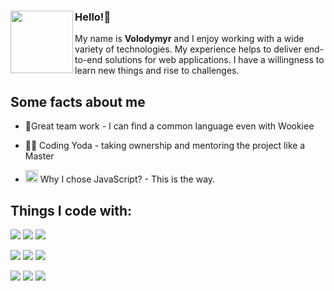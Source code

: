 <div>
<img align='left' src='https://user-images.githubusercontent.com/112112044/187780259-4094d5f2-3c26-4415-8c27-06241ee0792a.gif' width='100'>
<div>

### Hello!👋
My name is **Volodymyr** and I enjoy working with a wide variety of technologies. My experience helps to deliver end-to-end solutions for web applications. I have a willingness to learn new things and rise to challenges.

## Some facts about me
- 🤝Great team work - I can find a common language even with Wookiee

- 🧘‍♂️ Coding Yoda -  taking ownership and mentoring the project like a Master

- <img  src='https://user-images.githubusercontent.com/112112044/187787498-c4042050-84a6-464a-9d05-6d285cda3937.png' width='20'> Why I chose JavaScript? - This is the way.

## Things I code with:
![](https://img.shields.io/badge/TypeScript-007ACC?style=for-the-badge&logo=typescript&logoColor=white) ![](https://img.shields.io/badge/React-20232A?style=for-the-badge&logo=react&logoColor=61DAFB) ![](https://img.shields.io/badge/next.js-000000?style=for-the-badge&logo=nextdotjs&logoColor=white)

 ![](https://img.shields.io/badge/Redux-593D88?style=for-the-badge&logo=redux&logoColor=white)  ![](https://img.shields.io/badge/MaterialUI-007FFF?style=for-the-badge&logo=mui&logoColor=white) ![](https://img.shields.io/badge/Tailwind_CSS-38B2AC?style=for-the-badge&logo=tailwind-css&logoColor=white)
 
 ![](https://img.shields.io/badge/firebase-ffca28?style=for-the-badge&logo=firebase&logoColor=black) ![](https://img.shields.io/badge/GraphQl-E10098?style=for-the-badge&logo=graphql&logoColor=white) ![](https://img.shields.io/badge/Cypress-17202C?style=for-the-badge&logo=cypress&logoColor=white) 
